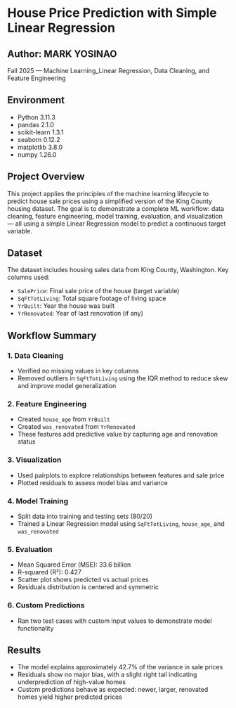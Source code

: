 # House Price Prediction with Simple Linear Regression

## Author: MARK YOSINAO 
Fall 2025 — Machine Learning_Linear Regression, Data Cleaning, and Feature Engineering

## Environment
- Python 3.11.3
- pandas 2.1.0
- scikit-learn 1.3.1
- seaborn 0.12.2
- matplotlib 3.8.0
- numpy 1.26.0

## Project Overview
This project applies the principles of the machine learning lifecycle to predict house sale prices using a simplified version of the King County housing dataset.
The goal is to demonstrate a complete ML workflow: data cleaning, feature engineering, model training, evaluation, and visualization — all using a simple Linear Regression model to predict a continuous target variable.

## Dataset
The dataset includes housing sales data from King County, Washington. Key columns used:
- `SalePrice`: Final sale price of the house (target variable)
- `SqFtTotLiving`: Total square footage of living space
- `YrBuilt`: Year the house was built
- `YrRenovated`: Year of last renovation (if any)

## Workflow Summary

### 1. Data Cleaning
- Verified no missing values in key columns
- Removed outliers in `SqFtTotLiving` using the IQR method to reduce skew and improve model generalization

### 2. Feature Engineering
- Created `house_age` from `YrBuilt`
- Created `was_renovated` from `YrRenovated`
- These features add predictive value by capturing age and renovation status

### 3. Visualization
- Used pairplots to explore relationships between features and sale price
- Plotted residuals to assess model bias and variance

### 4. Model Training
- Split data into training and testing sets (80/20)
- Trained a Linear Regression model using `SqFtTotLiving`, `house_age`, and `was_renovated`

### 5. Evaluation
- Mean Squared Error (MSE): 33.6 billion
- R-squared (R²): 0.427
- Scatter plot shows predicted vs actual prices
- Residuals distribution is centered and symmetric

### 6. Custom Predictions
- Ran two test cases with custom input values to demonstrate model functionality

## Results
- The model explains approximately 42.7% of the variance in sale prices
- Residuals show no major bias, with a slight right tail indicating underprediction of high-value homes
- Custom predictions behave as expected: newer, larger, renovated homes yield higher predicted prices
